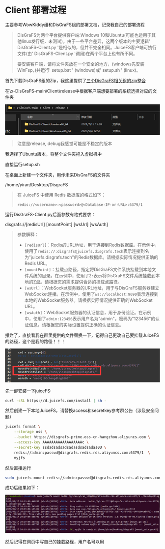 # Client 部署过程

主要参考WowKiddy组和DisGraFS组的部署文档，记录我自己的部署流程

> DisGraFS为两个平台提供客户端:Windows 10和Ubuntu(可能也适用于其他linux发行版，未测试)。由于一些平台差异，这两个版本的主要逻辑' DisGraFS-Client.py '是相似的，但并不完全相同。JuiceFS客户端可执行文件(由' DisGraFS-Client.py '调用)在两个平台上也有所不同。
>
> 要安装客户端，请将文件夹放在一个安全的地方，(windows先安装WinFsp，)并运行' setup.bat ' (windows)或' setup.sh ' (linux)。

首先下载DisGraFS组的Zip，我这里提供了[三个DisGraFS相关组的zip整合](https://rec.ustc.edu.cn/share/a07bfd30-f314-11ed-b7cc-cb99922f14e0)

在\x-DisGraFS-main\Client\release中根据客户端想要部署的系统选择对应的文件夹

![image-20230515193819302](./%E5%AE%A2%E6%88%B7%E7%AB%AF%E9%83%A8%E7%BD%B2_cwz.assets/image-20230515193819302.png)

> 注意是release, debug我感觉可能是不稳定的版本

我选择了Ubuntu版本，将整个文件夹拖入虚拟机中

直接运行setup.sh

在桌面上新建一个文件夹，用作未来DisGraFS的文件夹

/home/yiran/Desktop/DisgraFS

> 在 JuiceFS 中使用 Redis 数据库的格式如下：
>
> ```text
> redis://<username>:<password>@<Database-IP-or-URL>:6379/1
> ```

运行DisGraFS-Client.py后面参数有格式要求：

disgrafs://[redisUrl] [mountPoint] [wsUrl] [wsAuth]

> 参数解释：
>
> - `[redisUrl]`：Redis的URL地址，用于连接到Redis数据库。在示例中，使用了`redis://:disgrafs@juicefs.disgrafs.tech`表示连接到名为"juicefs.disgrafs.tech"的Redis数据库。请根据实际情况提供正确的Redis URL。
> - `[mountPoint]`：挂载点路径，指定将DisGraFS文件系统挂载到本地文件系统的目录。在示例中，使用了`Z:`表示将DisGraFS文件系统挂载到本地的Z盘。请根据您的需求提供合适的挂载点路径。
> - `[wsUrl]`：WebSocket服务器的URL地址，用于与DisGraFS服务器建立WebSocket连接。在示例中，使用了`ws://localhost:9090`表示连接到本地的WebSocket服务器。请根据实际情况提供正确的WebSocket URL。
> - `[wsAuth]`：WebSocket服务器的认证信息，用于身份验证。在示例中，使用了`admin:123456`表示用户名为"admin"，密码为"123456"的认证信息。请根据您的实际设置提供正确的认证信息。

摆烂了，直接看我在群里提供的文件替换一下，记得自己更改自己要挂载JuiceFS的路径，这个是我的路径！！！

![image-20230516144358116](./%E5%AE%A2%E6%88%B7%E7%AB%AF%E9%83%A8%E7%BD%B2_cwz.assets/image-20230516144358116.png)

先一键安装一下juiceFS:

```bash
curl -sSL https://d.juicefs.com/install | sh -
```

然后创建一下本地JuiceFS，请替换access和secretkey参考群公告（涉及安全问题）

```bash
juicefs format \
    --storage oss \
    --bucket https://disgrafs-prime.oss-cn-hangzhou.aliyuncs.com \
    --access-key AAAAAAAAAAAAAAAAAAc \
    --secret-key ssdadsadsadsadasdsadsadas0U \
    redis://admin:passwd@disgrafs.redis.rds.aliyuncs.com:6379/1  \
    myjfs
```

然后直接运行

```bash
sudo juicefs mount redis://admin:passwd@disgrafs.redis.rds.aliyuncs.com:6379/1 ~/Desktop/DisgraFS
```

成功后结果如下：

![image-20230517201917588](./%E5%AE%A2%E6%88%B7%E7%AB%AF%E9%83%A8%E7%BD%B2_cwz.assets/image-20230517201917588.png)

然后记得在网页中写自己的挂载路径，用户名可以用

